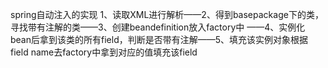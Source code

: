 spring自动注入的实现
1、读取XML进行解析——2、得到basepackage下的类，寻找带有注解的类——3、创建beandefinition放入factory中
——4、实例化bean后拿到该类的所有field，判断是否带有注解——5、填充该实例对象根据field name去factory中拿到对应的值填充该field


